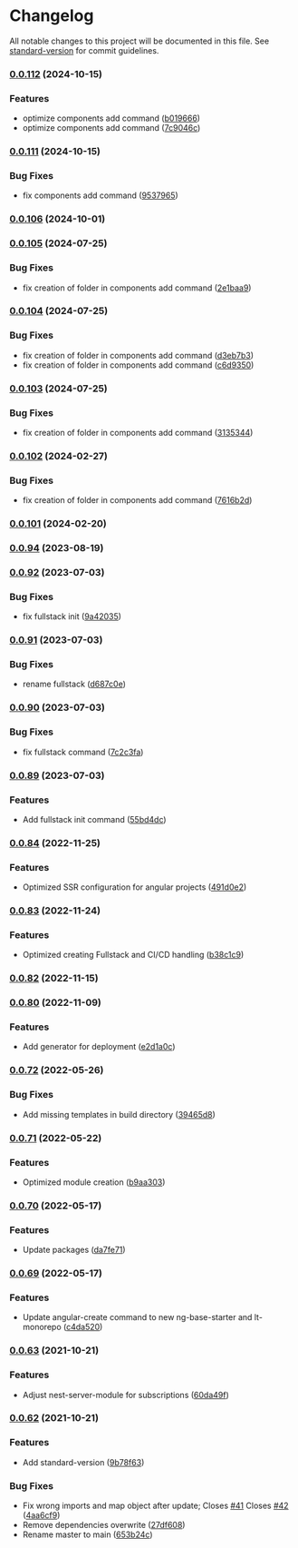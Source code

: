 # Changelog

All notable changes to this project will be documented in this file. See [standard-version](https://github.com/conventional-changelog/standard-version) for commit guidelines.

### [0.0.112](https://github.com/lenneTech/cli/compare/v0.0.111...v0.0.112) (2024-10-15)


### Features

* optimize components add command ([b019666](https://github.com/lenneTech/cli/commit/b019666178568d854961374b7c4ace6d782f15a1))
* optimize components add command ([7c9046c](https://github.com/lenneTech/cli/commit/7c9046c53697d06ad3e52979fd4d87e4c07a3d0f))

### [0.0.111](https://github.com/lenneTech/cli/compare/v0.0.110...v0.0.111) (2024-10-15)


### Bug Fixes

* fix components add command ([9537965](https://github.com/lenneTech/cli/commit/9537965704de2b5597a937906f61c6c4a4c3209d))

### [0.0.106](https://github.com/lenneTech/cli/compare/v0.0.105...v0.0.106) (2024-10-01)

### [0.0.105](https://github.com/lenneTech/cli/compare/v0.0.104...v0.0.105) (2024-07-25)


### Bug Fixes

* fix creation of folder in components add command ([2e1baa9](https://github.com/lenneTech/cli/commit/2e1baa9df3751cc6ef7f44b21535784631bb666a))

### [0.0.104](https://github.com/lenneTech/cli/compare/v0.0.103...v0.0.104) (2024-07-25)


### Bug Fixes

* fix creation of folder in components add command ([d3eb7b3](https://github.com/lenneTech/cli/commit/d3eb7b39778504b214b66410111343bbf9244988))
* fix creation of folder in components add command ([c6d9350](https://github.com/lenneTech/cli/commit/c6d9350349715e4504cf6f346bfc63b787e23118))

### [0.0.103](https://github.com/lenneTech/cli/compare/v0.0.102...v0.0.103) (2024-07-25)


### Bug Fixes

* fix creation of folder in components add command ([3135344](https://github.com/lenneTech/cli/commit/3135344d5850411ae797afb132d836d404bf48d4))

### [0.0.102](https://github.com/lenneTech/cli/compare/v0.0.101...v0.0.102) (2024-02-27)


### Bug Fixes

* fix creation of folder in components add command ([7616b2d](https://github.com/lenneTech/cli/commit/7616b2d7674385c6377b440db4b589e5d2c3ad09))

### [0.0.101](https://github.com/lenneTech/cli/compare/v0.0.99...v0.0.101) (2024-02-20)

### [0.0.94](https://github.com/lenneTech/cli/compare/v0.0.92...v0.0.94) (2023-08-19)

### [0.0.92](https://github.com/lenneTech/cli/compare/v0.0.91...v0.0.92) (2023-07-03)

### Bug Fixes

- fix fullstack init ([9a42035](https://github.com/lenneTech/cli/commit/9a42035c383ba967629457c8802024f9c86ff7ab))

### [0.0.91](https://github.com/lenneTech/cli/compare/v0.0.90...v0.0.91) (2023-07-03)

### Bug Fixes

- rename fullstack ([d687c0e](https://github.com/lenneTech/cli/commit/d687c0e29d0a27811f787a94d7ce24ea6fc4d2f0))

### [0.0.90](https://github.com/lenneTech/cli/compare/v0.0.89...v0.0.90) (2023-07-03)

### Bug Fixes

- fix fullstack command ([7c2c3fa](https://github.com/lenneTech/cli/commit/7c2c3fae38bfb35fcb43bf2bcc52213827f457ce))

### [0.0.89](https://github.com/lenneTech/cli/compare/v0.0.88...v0.0.89) (2023-07-03)

### Features

- Add fullstack init command ([55bd4dc](https://github.com/lenneTech/cli/commit/55bd4dca270f066feeafc06b4e8e0ee708e25fc8))

### [0.0.84](https://github.com/lenneTech/cli/compare/v0.0.83...v0.0.84) (2022-11-25)

### Features

- Optimized SSR configuration for angular projects ([491d0e2](https://github.com/lenneTech/cli/commit/491d0e24cad736462d69f2a7737522b2f8b1fa39))

### [0.0.83](https://github.com/lenneTech/cli/compare/v0.0.82...v0.0.83) (2022-11-24)

### Features

- Optimized creating Fullstack and CI/CD handling ([b38c1c9](https://github.com/lenneTech/cli/commit/b38c1c9c9e2cd3d822736b08bf1f7b32719ff1fe))

### [0.0.82](https://github.com/lenneTech/cli/compare/v0.0.80...v0.0.82) (2022-11-15)

### [0.0.80](https://github.com/lenneTech/cli/compare/v0.0.79...v0.0.80) (2022-11-09)

### Features

- Add generator for deployment ([e2d1a0c](https://github.com/lenneTech/cli/commit/e2d1a0c297bbca3437d4d2c5adbcf6f23ba27e97))

### [0.0.72](https://github.com/lenneTech/cli/compare/v0.0.71...v0.0.72) (2022-05-26)

### Bug Fixes

- Add missing templates in build directory ([39465d8](https://github.com/lenneTech/cli/commit/39465d8f041f5a6ee594cdc6647e97becd78594f))

### [0.0.71](https://github.com/lenneTech/cli/compare/v0.0.70...v0.0.71) (2022-05-22)

### Features

- Optimized module creation ([b9aa303](https://github.com/lenneTech/cli/commit/b9aa303e757445d18d98668a0ce582b5c1be4c3f))

### [0.0.70](https://github.com/lenneTech/cli/compare/v0.0.69...v0.0.70) (2022-05-17)

### Features

- Update packages ([da7fe71](https://github.com/lenneTech/cli/commit/da7fe71d83471b65f3d1620a8274396491a9f75d))

### [0.0.69](https://github.com/lenneTech/cli/compare/v0.0.63...v0.0.69) (2022-05-17)

### Features

- Update angular-create command to new ng-base-starter and lt-monorepo ([c4da520](https://github.com/lenneTech/cli/commit/c4da52012e983f5d05a7ec9997c5958b8f639b73))

### [0.0.63](https://github.com/lenneTech/cli/compare/v0.0.62...v0.0.63) (2021-10-21)

### Features

- Adjust nest-server-module for subscriptions ([60da49f](https://github.com/lenneTech/cli/commit/60da49fa9d7acd25a5c16399674da8869a6b4286))

### [0.0.62](https://github.com/lenneTech/cli/compare/v0.0.53...v0.0.62) (2021-10-21)

### Features

- Add standard-version ([9b78f63](https://github.com/lenneTech/cli/commit/9b78f638136b6fbc8fbc16961d261c6bec28ca25))

### Bug Fixes

- Fix wrong imports and map object after update; Closes [#41](https://github.com/lenneTech/cli/issues/41) Closes [#42](https://github.com/lenneTech/cli/issues/42) ([4aa6cf9](https://github.com/lenneTech/cli/commit/4aa6cf91a583b070e1c3db8c83bc33272c19dde8))
- Remove dependencies overwrite ([27df608](https://github.com/lenneTech/cli/commit/27df6085e04cd506466bc298355033fe23e5c5e7))
- Rename master to main ([653b24c](https://github.com/lenneTech/cli/commit/653b24cbebed230af9a80f4da29974fedc3ccc83))
